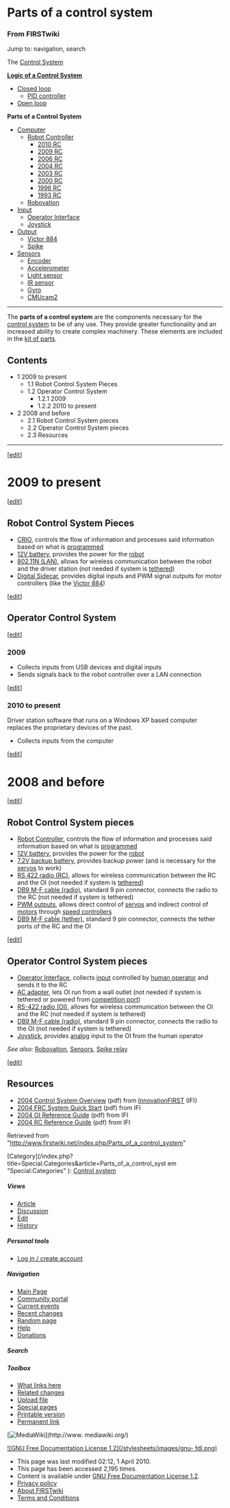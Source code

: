 # Parts of a control system

### From FIRSTwiki

Jump to: navigation, search

The [Control System](/index.php/Control_system "Control system" )

**[Logic of a Control System](/index.php/Logic_of_a_control_system "Logic of a control system" )**

  * [Closed loop](/index.php/Closed_loop "Closed loop" )
    * [PID controller](/index.php/PID_controller "PID controller" )
  * [Open loop](/index.php/Open_loop "Open loop" )

****Parts of a Control System****

  * [Computer](/index.php/Computer "Computer" )
    * [Robot Controller](/index.php/Robot_Controller "Robot Controller" )
      * [2010 RC](/index.php/Robot_Controller_%282010%29 "Robot Controller \(2010\)" )
      * [2009 RC](/index.php/Robot_Controller_%282009%29 "Robot Controller \(2009\)" )
      * [2006 RC](/index.php/Robot_Controller_%282006%29 "Robot Controller \(2006\)" )
      * [2004 RC](/index.php/Robot_Controller_%282004%29 "Robot Controller \(2004\)" )
      * [2003 RC](/index.php/Robot_Controller_%282003%29 "Robot Controller \(2003\)" )
      * [2000 RC](/index.php/Robot_Controller_%282000%29 "Robot Controller \(2000\)" )
      * [1996 RC](/index.php?title=Robot_Controller_%281996%29&action=edit "Robot Controller \(1996\)" )
      * [1993 RC](/index.php?title=Robot_Controller_%281993%29&action=edit "Robot Controller \(1993\)" )
    * [Robovation](/index.php/Robovation "Robovation" )
  * [Input](/index.php/Input "Input" )
    * [Operator Interface](/index.php/Operator_Interface "Operator Interface" )
    * [Joystick](/index.php/Joystick "Joystick" )
  * [Output](/index.php/Output "Output" )
    * [Victor 884](/index.php/Victor_884 "Victor 884" )
    * [Spike](/index.php/Spike "Spike" )
  * [Sensors](/index.php/Sensor "Sensor" )
    * [Encoder](/index.php/Encoder "Encoder" )
    * [Accelerometer](/index.php/Accelerometer "Accelerometer" )
    * [Light sensor](/index.php?title=Light_sensor&action=edit "Light sensor" )
    * [IR sensor](/index.php/IR_sensor "IR sensor" )
    * [Gyro](/index.php/Gyro "Gyro" )
    * [CMUcam2](/index.php/CMUcam2 "CMUcam2" )  
---  
  
The **parts of a control system** are the components necessary for the
[control system](/index.php/Control_system "Control system" ) to be of any
use. They provide greater functionality and an increased ability to create
complex machinery. These elements are included in the [kit of
parts](/index.php/Kit_of_parts "Kit of parts" ).

  

## Contents

  * 1 2009 to present
    * 1.1 Robot Control System Pieces
    * 1.2 Operator Control System
      * 1.2.1 2009
      * 1.2.2 2010 to present
  * 2 2008 and before
    * 2.1 Robot Control System pieces
    * 2.2 Operator Control System pieces
    * 2.3 Resources  
---  
  
[[edit](/index.php?title=Parts_of_a_control_system&action=edit&section=1 "Edit
section: 2009 to present" )]

# 2009 to present

[[edit](/index.php?title=Parts_of_a_control_system&action=edit&section=2 "Edit
section: Robot Control System Pieces" )]

## Robot Control System Pieces

  * [CRIO](/index.php/Robot_Controller "Robot Controller" ), controls the flow of information and processes said information based on what is [programmed](/index.php/Programming "Programming" )
  * [12V battery](/index.php/12V_battery "12V battery" ), provides the power for the [robot](/index.php/Robot "Robot" )
  * [802.11N (LAN)](/index.php?title=802.11N_%28LAN%29&action=edit "802.11N \(LAN\)" ), allows for wireless communication between the robot and the driver station (not needed if system is [tethered](/index.php/Tether "Tether" )) 
  * [Digital Sidecar](/index.php?title=Digital_Sidecar&action=edit "Digital Sidecar" ), provides digital inputs and PWM signal outputs for motor controllers (like the [Victor 884](/index.php/Victor_884 "Victor 884" )) 

[[edit](/index.php?title=Parts_of_a_control_system&action=edit&section=3 "Edit
section: Operator Control System" )]

## Operator Control System

[[edit](/index.php?title=Parts_of_a_control_system&action=edit&section=4 "Edit
section: 2009" )]

### 2009

  * Collects inputs from USB devices and digital inputs 
  * Sends signals back to the robot controller over a LAN connection 

[[edit](/index.php?title=Parts_of_a_control_system&action=edit&section=5 "Edit
section: 2010 to present" )]

### 2010 to present

Driver station software that runs on a Windows XP based computer replaces the
proprietary devices of the past.

  * Collects inputs from the computer 

  

  

[[edit](/index.php?title=Parts_of_a_control_system&action=edit&section=6 "Edit
section: 2008 and before" )]

# 2008 and before

[[edit](/index.php?title=Parts_of_a_control_system&action=edit&section=7 "Edit
section: Robot Control System pieces" )]

## Robot Control System pieces

  * [Robot Controller](/index.php/Robot_Controller "Robot Controller" ), controls the flow of information and processes said information based on what is [programmed](/index.php/Programming "Programming" )
  * [12V battery](/index.php/12V_battery "12V battery" ), provides the power for the [robot](/index.php/Robot "Robot" )
  * [7.2V backup battery](/index.php/7.2V_backup_battery "7.2V backup battery" ), provides backup power (and is necessary for the [servos](/index.php?title=Servos&action=edit "Servos" ) to work) 
  * [RS 422 radio (RC)](/index.php?title=RS_422_radio_%28RC%29&action=edit "RS 422 radio \(RC\)" ), allows for wireless communication between the RC and the OI (not needed if system is [tethered](/index.php/Tether "Tether" )) 
  * [DB9 M-F cable (radio)](/index.php?title=DB9_M-F_cable_%28radio%29&action=edit "DB9 M-F cable \(radio\)" ), standard 9 pin connector, connects the radio to the RC (not needed if system is tethered) 
  * [PWM outputs](/index.php?title=PWM_outputs&action=edit "PWM outputs" ), allows direct control of [servos](/index.php?title=Servos&action=edit "Servos" ) and indirect control of [motors](/index.php/Motors "Motors" ) through [speed controllers](/index.php/Victor_884 "Victor 884" )
  * [DB9 M-F cable (tether)](/index.php?title=DB9_M-F_cable_%28tether%29&action=edit "DB9 M-F cable \(tether\)" ), standard 9 pin connector, connects the tether ports of the RC and the OI 

[[edit](/index.php?title=Parts_of_a_control_system&action=edit&section=8 "Edit
section: Operator Control System pieces" )]

## Operator Control System pieces

  * [Operator Interface](/index.php/Operator_Interface "Operator Interface" ), collects [input](/index.php/Input "Input" ) controlled by [human operator](/index.php?title=Human_operator&action=edit "Human operator" ) and sends it to the RC 
  * [AC adapter](/index.php?title=AC_adapter&action=edit "AC adapter" ), lets OI run from a wall outlet (not needed if system is tethered or powered from [competition port](/index.php/Competition_port "Competition port" )) 
  * [RS-422 radio (OI)](/index.php?title=RS-422_radio_%28OI%29&action=edit "RS-422 radio \(OI\)" ), allows for wireless communication between the OI and the RC (not needed if system is tethered) 
  * [DB9 M-F cable (radio)](/index.php?title=DB9_M-F_cable_%28radio%29&action=edit "DB9 M-F cable \(radio\)" ), standard 9 pin connector, connects the radio to the OI (not needed if system is tethered) 
  * [Joystick](/index.php/Joystick "Joystick" ), provides [analog](/index.php/Analog "Analog" ) input to the OI from the human operator 

_See also:_ [Robovation](/index.php/Robovation "Robovation" ),
[Sensors](/index.php/Sensors "Sensors" ), [Spike relay](/index.php/Spike_relay
"Spike relay" )

[[edit](/index.php?title=Parts_of_a_control_system&action=edit&section=9 "Edit
section: Resources" )]

## Resources

  * [2004 Control System Overview](http://innovationfirst.com/FIRSTRobotics/pdfs/Control_System_Overview_2004-01-07.pdf "http://innovationfirst.com/FIRSTRobotics/pdfs/Control_System_Overview_2004-01-07.pdf" ) (pdf) from [InnovationFIRST](/index.php/InnovationFIRST "InnovationFIRST" ) (IFI) 
  * [2004 FRC System Quick Start](http://innovationfirst.com/FIRSTRobotics/pdfs/FRC_System_Quick_Start_2004-1-14.pdf "http://innovationfirst.com/FIRSTRobotics/pdfs/FRC_System_Quick_Start_2004-1-14.pdf" ) (pdf) from IFI 
  * [2004 OI Reference Guide](http://innovationfirst.com/FIRSTRobotics/pdfs/FR-2004-OI_Ref_Guide_2004-2-17.pdf "http://innovationfirst.com/FIRSTRobotics/pdfs/FR-2004-OI_Ref_Guide_2004-2-17.pdf" ) (pdf) from IFI 
  * [2004 RC Reference Guide](http://innovationfirst.com/FIRSTRobotics/pdfs/FR-2004-RC_Ref_Guide_2004-Feb-19.pdf "http://innovationfirst.com/FIRSTRobotics/pdfs/FR-2004-RC_Ref_Guide_2004-Feb-19.pdf" ) (pdf) from IFI 

Retrieved from
"<http://www.firstwiki.net/index.php/Parts_of_a_control_system>"

[Category](/index.php?title=Special:Categories&article=Parts_of_a_control_syst
em "Special:Categories" ): [Control system](/index.php/Category:Control_system
"Category:Control system" )

##### Views

  * [Article](/index.php/Parts_of_a_control_system)
  * [Discussion](/index.php/Talk:Parts_of_a_control_system)
  * [Edit](/index.php?title=Parts_of_a_control_system&action=edit)
  * [History](/index.php?title=Parts_of_a_control_system&action=history)

##### Personal tools

  * [Log in / create account](/index.php?title=Special:Userlogin&returnto=Parts_of_a_control_system)

[](/index.php/Main_Page "Main Page" )

##### Navigation

  * [Main Page](/index.php/Main_Page)
  * [Community portal](/index.php/FIRSTwiki:Community_portal)
  * [Current events](/index.php/Current_events)
  * [Recent changes](/index.php/Special:Recentchanges)
  * [Random page](/index.php/Special:Random)
  * [Help](/index.php/FIRSTwiki:Help)
  * [Donations](/index.php/FIRSTwiki:Site_support)

##### Search



##### Toolbox

  * [What links here](/index.php/Special:Whatlinkshere/Parts_of_a_control_system)
  * [Related changes](/index.php/Special:Recentchangeslinked/Parts_of_a_control_system)
  * [Upload file](/index.php/Special:Upload)
  * [Special pages](/index.php/Special:Specialpages)
  * [Printable version](/index.php?title=Parts_of_a_control_system&printable=yes)
  * [Permanent link](/index.php?title=Parts_of_a_control_system&oldid=76197)

[![MediaWiki](/skins/common/images/poweredby_mediawiki_88x31.png)](http://www.
mediawiki.org/)

[![GNU Free Documentation License 1.2](/stylesheets/images/gnu-
fdl.png)](http://www.gnu.org/copyleft/fdl.html)

  * This page was last modified 02:12, 1 April 2010.
  * This page has been accessed 2,195 times.
  * Content is available under [GNU Free Documentation License 1.2](http://www.gnu.org/copyleft/fdl.html "http://www.gnu.org/copyleft/fdl.html" ).
  * [Privacy policy](/index.php/FIRSTwiki:Privacy_policy "FIRSTwiki:Privacy policy" )
  * [About FIRSTwiki](/index.php/FIRSTwiki:About "FIRSTwiki:About" )
  * [Terms and Conditions](/index.php/FIRSTwiki:Terms_and_conditions "FIRSTwiki:Terms and conditions" )

